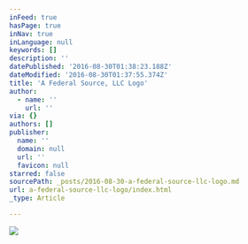 ```yaml
---
inFeed: true
hasPage: true
inNav: true
inLanguage: null
keywords: []
description: ''
datePublished: '2016-08-30T01:38:23.188Z'
dateModified: '2016-08-30T01:37:55.374Z'
title: 'A Federal Source, LLC Logo'
author:
  - name: ''
    url: ''
via: {}
authors: []
publisher:
  name: ''
  domain: null
  url: ''
  favicon: null
starred: false
sourcePath: _posts/2016-08-30-a-federal-source-llc-logo.md
url: a-federal-source-llc-logo/index.html
_type: Article

---
```

![](https://the-grid-user-content.s3-us-west-2.amazonaws.com/d5d07008-6d7d-430f-9723-cfdb707696b8.jpg)